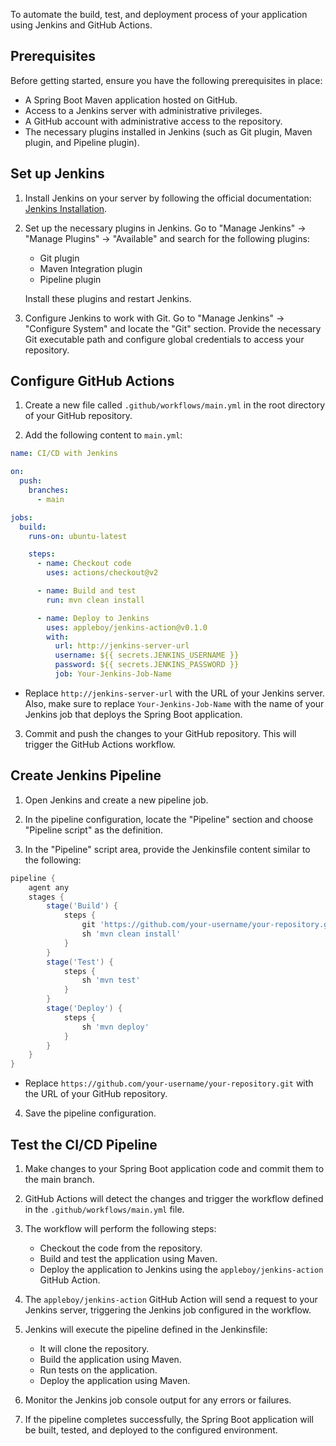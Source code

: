 To automate the build, test, and deployment process of your application using Jenkins and GitHub Actions.

## Prerequisites

Before getting started, ensure you have the following prerequisites in place:

-   A Spring Boot Maven application hosted on GitHub.
-   Access to a Jenkins server with administrative privileges.
-   A GitHub account with administrative access to the repository.
-   The necessary plugins installed in Jenkins (such as Git plugin, Maven plugin, and Pipeline plugin).

## Set up Jenkins

1.  Install Jenkins on your server by following the official documentation: [Jenkins Installation](https://www.jenkins.io/doc/book/installing/).
    
2.  Set up the necessary plugins in Jenkins. Go to "Manage Jenkins" → "Manage Plugins" → "Available" and search for the following plugins:
    
    -   Git plugin
    -   Maven Integration plugin
    -   Pipeline plugin
    
    Install these plugins and restart Jenkins.
    
3.  Configure Jenkins to work with Git. Go to "Manage Jenkins" → "Configure System" and locate the "Git" section. Provide the necessary Git executable path and configure global credentials to access your repository.

## Configure GitHub Actions

1.  Create a new file called `.github/workflows/main.yml` in the root directory of your GitHub repository.
    
2.  Add the following content to `main.yml`:
```yml
name: CI/CD with Jenkins

on:
  push:
    branches:
      - main

jobs:
  build:
    runs-on: ubuntu-latest

    steps:
      - name: Checkout code
        uses: actions/checkout@v2

      - name: Build and test
        run: mvn clean install

      - name: Deploy to Jenkins
        uses: appleboy/jenkins-action@v0.1.0
        with:
          url: http://jenkins-server-url
          username: ${{ secrets.JENKINS_USERNAME }}
          password: ${{ secrets.JENKINS_PASSWORD }}
          job: Your-Jenkins-Job-Name
```

- Replace `http://jenkins-server-url` with the URL of your Jenkins server. Also, make sure to replace `Your-Jenkins-Job-Name` with the name of your Jenkins job that deploys the Spring Boot application.
    
3.  Commit and push the changes to your GitHub repository. This will trigger the GitHub Actions workflow.

## Create Jenkins Pipeline

1.  Open Jenkins and create a new pipeline job.
    
2.  In the pipeline configuration, locate the "Pipeline" section and choose "Pipeline script" as the definition.
    
3.  In the "Pipeline" script area, provide the Jenkinsfile content similar to the following:

```groovy
pipeline {
    agent any
    stages {
        stage('Build') {
            steps {
                git 'https://github.com/your-username/your-repository.git'
                sh 'mvn clean install'
            }
        }
        stage('Test') {
            steps {
                sh 'mvn test'
            }
        }
        stage('Deploy') {
            steps {
                sh 'mvn deploy'
            }
        }
    }
}
```

- Replace `https://github.com/your-username/your-repository.git` with the URL of your GitHub repository.
    
4.  Save the pipeline configuration.

## Test the CI/CD Pipeline

1.  Make changes to your Spring Boot application code and commit them to the main branch.
    
2.  GitHub Actions will detect the changes and trigger the workflow defined in the `.github/workflows/main.yml` file.

3.  The workflow will perform the following steps:
    
    -   Checkout the code from the repository.
    -   Build and test the application using Maven.
    -   Deploy the application to Jenkins using the `appleboy/jenkins-action` GitHub Action.
4.  The `appleboy/jenkins-action` GitHub Action will send a request to your Jenkins server, triggering the Jenkins job configured in the workflow.
    
5.  Jenkins will execute the pipeline defined in the Jenkinsfile:
    
    -   It will clone the repository.
    -   Build the application using Maven.
    -   Run tests on the application.
    -   Deploy the application using Maven.
6.  Monitor the Jenkins job console output for any errors or failures.
    
7.  If the pipeline completes successfully, the Spring Boot application will be built, tested, and deployed to the configured environment.